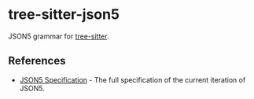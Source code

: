 # tree-sitter-json5

JSON5 grammar for [tree-sitter](https://github.com/tree-sitter/tree-sitter).

## References

- [JSON5 Specification](https://spec.json5.org) - The full specification of the current iteration of JSON5.